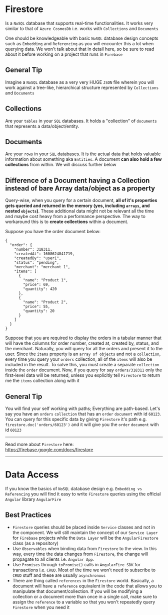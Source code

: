 # Firestore
Is a `NoSQL` database that supports real-time functionalities. It works very similar to that of `Azure CosmosDb` i.e. works with `Collections` and `Documents`

One should be knowledgeable with basic `NoSQL` database design concepts such as `Embedding` and `Referencing` as you will encounter this a lot when querying data. We won't talk about that in detail here, so be sure to read about it before working on a project that runs in `Firebase`

## General Tip
Imagine a `NoSQL` database as a very very HUGE `JSON` file wherein you will work against a tree-like, hierarchical structure represented by `Collections` and `Documents`


## Collections
Are your `tables` in your `SQL` databases. It holds a "collection" of `documents` that represents a data/object/entity. 

## Documents
Are your `rows` in your `SQL` databases. It is the actual data that holds valuable information about something aka `Entities`. A document **can also hold a few collections** from within. We will discuss further below

## Difference of a Document having a Collection instead of bare Array data/object as a property
Query-wise, when you query for a certain document, **all of it's properties gets queried and returned in the memory (yes, including `arrays`, and nested `objects`)**. These additional data might not be relevant all the time and maybe cost heavy from a performance perspective. The way to workaround this is to **create collections** within a document. 

Suppose you have the order document below:
```
{
  "order": {
    "number": 318311,
    "createdAt": 1608624841719,
    "createdBy": "user1",
    "status": "pending",
    "merchant": "merchant 1",
    "items": [
      {
        "name": "Product 1",
        "price": 69,
        "quantity": 420
      },
      {
        "name": "Product 2",
        "price": 55,
        "quantity": 20
      }
    ]
  }
}
```
Suppose that you are required to display the orders in a tabular manner that will have the columns for order number, created at, created by, status, and the merchant. Naturally, you will query for all the orders and present it to the user. Since the `items` property is an `array of objects` and not a `collection`, every time you query your `orders` collection, all of the `items` will also be included in the result. To solve this, you must create a separate `collection` inside the `order` document. Now, if you query for say `orders/318311` only the first-level data will be returned, unless you explicitly tell `Firestore` to return me the `items` collection along with it

## General Tip

You will find your self working with paths; Everything are path-based. Let's say you have an `orders` `collection` that has an `order` `document` with id `60123`. You can query for this specific data by giving `Firestore` it's path e.g. `firestore.doc('orders/60123')` and it will give you the `order` `document` with id `60123`

---

Read more about `Firestore` here:
https://firebase.google.com/docs/firestore

---

# Data Access
If you know the basics of `NoSQL` database design e.g. `Embedding vs Referencing` you will find it easy to write `Firestore` queries using the official `Angular` library `AngularFire`

## Best Practices
* `Firestore` queries should be placed inside `Service` classes and not in the component. We will still maintain the concept of our `Service Layer` for `Firebase` projects while the `Data Layer` will be the `AngularFirestore` class (as a repository)
* Use `Observables` when binding data from `Firestore` to the view. In this way, every time the data changes from `Firestore`, the change will propagate to all clients i.e. `Angular App`.
* Use `Promises` through `toPromise()` calls in `AngularFire SDK` for transactions i.e. `CRUD`. Most of the time we won't need to subscribe to `CRUD` stuff and these are usually `asynchronous`
* There are thing called `references` in the `Firestore` world. Basically, a document will have a `reference` equivalent in the code that allows you to manipulate that document/collection. If you will be modifying a collection or a document more than once in a single call, make sure to assign the `reference` to a variable so that you won't repeatedly query `Firestore` when you need it